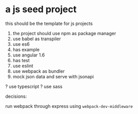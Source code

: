 # a js seed project
this should be the template for js projects

1. the project should use npm as package manager
2. use babel as transpiler
3. use es6
4. has example
5. use angular 1.6
6. has test
7. use eslint
8. use webpack as bundler
9. mock json data and serve with jsonapi

? use typescript
? use sass

decisions:

run webpack through express using `webpack-dev-middleware`